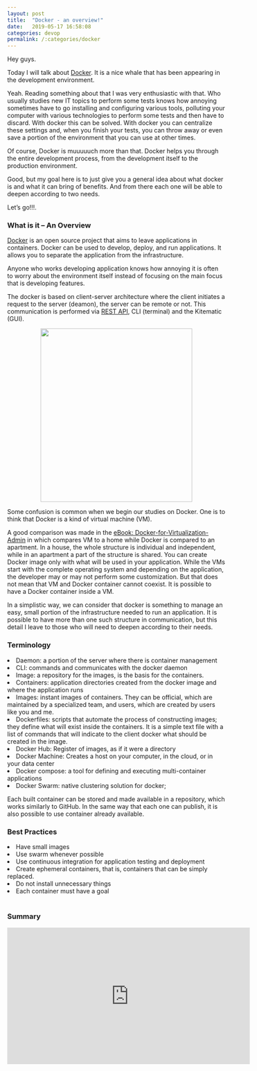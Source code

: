 ```yaml
---
layout: post
title:  "Docker - an overview!"
date:   2019-05-17 16:58:08
categories: devop
permalink: /:categories/docker
---
```

Hey guys.

Today I will talk about [Docker](https://www.docker.com/). It is a nice whale that has been appearing in the development environment.

Yeah. Reading something about that I was very enthusiastic with that. Who usually studies new IT topics to perform some tests knows how annoying sometimes have to go installing and configuring various tools, polluting your computer with various technologies to perform some tests and then have to discard. With docker this can be solved. With docker you can centralize these settings and, when you finish your tests, you can throw away or even save a portion of the environment that you can use at other times.

Of course, Docker is muuuuuch more than that. Docker helps you through the entire development process, from the development itself to the production environment.

Good, but my goal here is to just give you a general idea about what docker is and what it can bring of benefits. And from there each one will be able to deepen according to two needs.

Let’s go!!!.

<h3>What is it – An Overview</h3>

[Docker](https://docs.docker.com/engine/docker-overview/) is an open source project that aims to leave applications in containers. Docker can be used to develop, deploy, and run applications. It allows you to separate the application from the infrastructure.

Anyone who works developing application knows how annoying it is often to worry about the environment itself instead of focusing on the main focus that is developing features.

The docker is based on client-server architecture where the client initiates a request to the server (deamon), the server can be remote or not. This communication is performed via [REST API](https://pt.wikipedia.org/wiki/REST), CLI (terminal) and the Kitematic (GUI).

<center>
<img src="https://docs.docker.com/engine/images/architecture.svg" height="400" width="350">
</center>

Some confusion is common when we begin our studies on Docker. One is to think that Docker is a kind of virtual machine (VM).

A good comparison was made in the [eBook: Docker-for-Virtualization-Admin](https://pt.wikipedia.org/wiki/REST) in which compares VM to a home while Docker is compared to an apartment. In a house, the whole structure is individual and independent, while in an apartment a part of the structure is shared. You can create Docker image only with what will be used in your application. While the VMs start with the complete operating system and depending on the application, the developer may or may not perform some customization. But that does not mean that VM and Docker container cannot coexist. It is possible to have a Docker container inside a VM.

In a simplistic way, we can consider that docker is something to manage an easy, small portion of the infrastructure needed to run an application. It is possible to have more than one such structure in communication, but this detail I leave to those who will need to deepen according to their needs.

<h3>Terminology</h3>

<ui>
  <li>Daemon: a portion of the server where there is container management</li>
  <li>CLI: commands and communicates with the docker daemon</li>
  <li>Image: a repository for the images, is the basis for the containers.</li>
  <li>Containers: application directories created from the docker image and where the application runs</li>
  <li>Images: instant images of containers. They can be official, which are maintained by a specialized team, and users, which are created by users like you and me.</li>
  <li>Dockerfiles: scripts that automate the process of constructing images; they define what will exist inside the containers. It is a simple text file with a list of commands that will indicate to the client docker what should be created in the image.</li>
  <li>Docker Hub: Register of images, as if it were a directory</li>
  <li>Docker Machine: Creates a host on your computer, in the cloud, or in your data center</li>
  <li>Docker compose: a tool for defining and executing multi-container applications</li>
  <li>Docker Swarm: native clustering solution for docker;</li>
</ui>

Each built container can be stored and made available in a repository, which works similarly to GitHub. In the same way that each one can publish, it is also possible to use container already available.

<h3>Best Practices</h3>

<ui>
 <li>Have small images</li>
 <li>Use swarm whenever possible</li>
 <li>Use continuous integration for application testing and deployment</li>
 <li>Create ephemeral containers, that is, containers that can be simply replaced.</li>
 <li>Do not install unnecessary things</li>
 <li>Each container must have a goal</li>
</ui>

<br/>
<h3>Summary</h3>

<center>
<iframe width="560" height="315" src="https://www.youtube.com/embed/8P9NTaE-dLg" frameborder="0" allow="accelerometer; autoplay; encrypted-media; gyroscope; picture-in-picture" allowfullscreen></iframe>
</center>
